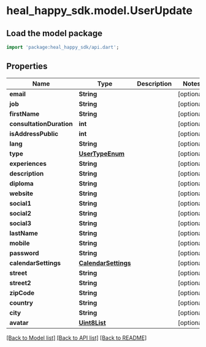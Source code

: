 # heal_happy_sdk.model.UserUpdate

## Load the model package
```dart
import 'package:heal_happy_sdk/api.dart';
```

## Properties
Name | Type | Description | Notes
------------ | ------------- | ------------- | -------------
**email** | **String** |  | [optional] 
**job** | **String** |  | [optional] 
**firstName** | **String** |  | [optional] 
**consultationDuration** | **int** |  | [optional] 
**isAddressPublic** | **int** |  | [optional] 
**lang** | **String** |  | [optional] 
**type** | [**UserTypeEnum**](UserTypeEnum.md) |  | [optional] 
**experiences** | **String** |  | [optional] 
**description** | **String** |  | [optional] 
**diploma** | **String** |  | [optional] 
**website** | **String** |  | [optional] 
**social1** | **String** |  | [optional] 
**social2** | **String** |  | [optional] 
**social3** | **String** |  | [optional] 
**lastName** | **String** |  | [optional] 
**mobile** | **String** |  | [optional] 
**password** | **String** |  | [optional] 
**calendarSettings** | [**CalendarSettings**](CalendarSettings.md) |  | [optional] 
**street** | **String** |  | [optional] 
**street2** | **String** |  | [optional] 
**zipCode** | **String** |  | [optional] 
**country** | **String** |  | [optional] 
**city** | **String** |  | [optional] 
**avatar** | [**Uint8List**](Uint8List.md) |  | [optional] 

[[Back to Model list]](../README.md#documentation-for-models) [[Back to API list]](../README.md#documentation-for-api-endpoints) [[Back to README]](../README.md)


